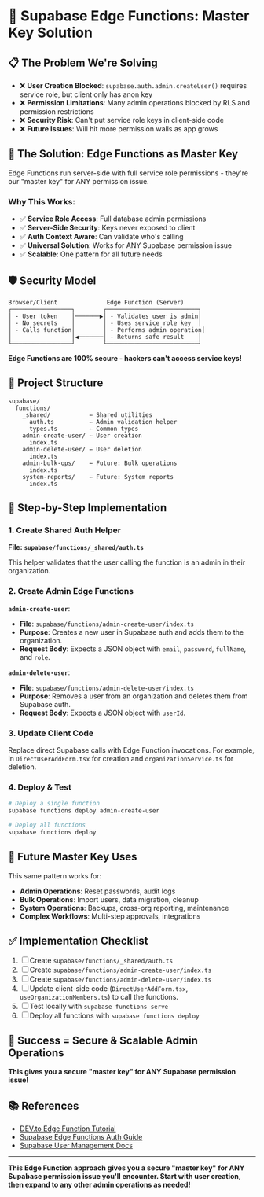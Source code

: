 # 🔑 Supabase Edge Functions: Master Key Solution

## 📋 **The Problem We're Solving**

- ❌ **User Creation Blocked**: `supabase.auth.admin.createUser()` requires service role, but client only has anon key
- ❌ **Permission Limitations**: Many admin operations blocked by RLS and permission restrictions
- ❌ **Security Risk**: Can't put service role keys in client-side code
- ❌ **Future Issues**: Will hit more permission walls as app grows

## 🚀 **The Solution: Edge Functions as Master Key**

Edge Functions run server-side with full service role permissions - they're our "master key" for ANY permission issue.

### **Why This Works:**
- ✅ **Service Role Access**: Full database admin permissions
- ✅ **Server-Side Security**: Keys never exposed to client
- ✅ **Auth Context Aware**: Can validate who's calling
- ✅ **Universal Solution**: Works for ANY Supabase permission issue
- ✅ **Scalable**: One pattern for all future needs

## 🛡️ **Security Model**

```
Browser/Client              Edge Function (Server)
┌─────────────────┐        ┌──────────────────────────┐
│ - User token    │───────▶│ - Validates user is admin│
│ - No secrets    │        │ - Uses service role key  │
│ - Calls function│        │ - Performs admin operation│
│                 │◀───────│ - Returns safe result    │
└─────────────────┘        └──────────────────────────┘
```

**Edge Functions are 100% secure - hackers can't access service keys!**

## 📁 **Project Structure**

```
supabase/
  functions/
    _shared/           ← Shared utilities
      auth.ts          ← Admin validation helper
      types.ts         ← Common types
    admin-create-user/ ← User creation
      index.ts
    admin-delete-user/ ← User deletion
      index.ts
    admin-bulk-ops/    ← Future: Bulk operations
      index.ts
    system-reports/    ← Future: System reports
      index.ts
```

## 🔧 **Step-by-Step Implementation**

### **1. Create Shared Auth Helper**
**File: `supabase/functions/_shared/auth.ts`**

This helper validates that the user calling the function is an admin in their organization.

### **2. Create Admin Edge Functions** 

**`admin-create-user`**: 
- **File**: `supabase/functions/admin-create-user/index.ts`
- **Purpose**: Creates a new user in Supabase auth and adds them to the organization.
- **Request Body**: Expects a JSON object with `email`, `password`, `fullName`, and `role`.

**`admin-delete-user`**:
- **File**: `supabase/functions/admin-delete-user/index.ts`
- **Purpose**: Removes a user from an organization and deletes them from Supabase auth.
- **Request Body**: Expects a JSON object with `userId`.

### **3. Update Client Code**
Replace direct Supabase calls with Edge Function invocations. For example, in `DirectUserAddForm.tsx` for creation and `organizationService.ts` for deletion.

### **4. Deploy & Test**
```bash
# Deploy a single function
supabase functions deploy admin-create-user

# Deploy all functions
supabase functions deploy
```

## 🔮 **Future Master Key Uses**

This same pattern works for:
- **Admin Operations**: Reset passwords, audit logs
- **Bulk Operations**: Import users, data migration, cleanup
- **System Operations**: Backups, cross-org reporting, maintenance
- **Complex Workflows**: Multi-step approvals, integrations

## ✅ **Implementation Checklist**

1. ☐ Create `supabase/functions/_shared/auth.ts`
2. ☐ Create `supabase/functions/admin-create-user/index.ts` 
3. ☐ Create `supabase/functions/admin-delete-user/index.ts`
4. ☐ Update client-side code (`DirectUserAddForm.tsx`, `useOrganizationMembers.ts`) to call the functions.
5. ☐ Test locally with `supabase functions serve`
6. ☐ Deploy all functions with `supabase functions deploy`

## 🎯 **Success = Secure & Scalable Admin Operations**

**This gives you a secure "master key" for ANY Supabase permission issue!**

## 📚 **References**

- [DEV.to Edge Function Tutorial](https://dev.to/thingengineer/unlocking-user-data-building-a-secure-supabase-edge-function-bn9)
- [Supabase Edge Functions Auth Guide](https://supabase.com/docs/guides/functions/auth)
- [Supabase User Management Docs](https://supabase.com/docs/guides/auth/managing-user-data)

---

**This Edge Function approach gives you a secure "master key" for ANY Supabase permission issue you'll encounter. Start with user creation, then expand to any other admin operations as needed!** 